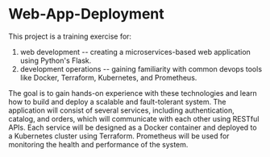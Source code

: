 # Web-App-Deployment
This project is a training exercise for:

1) web development -- creating a microservices-based web application using Python's Flask.
2) development operations -- gaining familiarity with common devops tools like Docker, Terraform, Kubernetes, and Prometheus. 

The goal is to gain hands-on experience with these technologies and learn how to build and deploy a scalable and fault-tolerant system. The application will consist of several services, including authentication, catalog, and orders, which will communicate with each other using RESTful APIs. Each service will be designed as a Docker container and deployed to a Kubernetes cluster using Terraform. Prometheus will be used for monitoring the health and performance of the system. 
